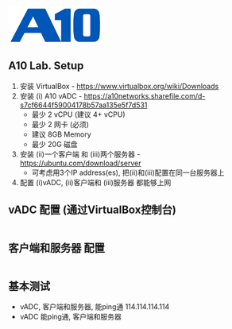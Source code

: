 ![](/Images/A10-NewLogos-Blue-NoReg-RGB-50.png)

## A10 Lab. Setup
1. 安装 VirtualBox - https://www.virtualbox.org/wiki/Downloads
2. 安装 (i) A10 vADC - https://a10networks.sharefile.com/d-s7cf6644f59004178b57aa135e5f7d531
    + 最少 2 vCPU (建议 4+ vCPU)
    + 最少 2 网卡 (必须)
    + 建议 8GB Memory
    + 最少 20G 磁盘   
3. 安装 (ii)一个客户端 和 (iii)两个服务器 - https://ubuntu.com/download/server
    + 可考虑用3个IP address(es), 把(ii)和(iii)配置在同一台服务器上
4. 配置 (i)vADC, (ii)客户端和 (iii)服务器 都能够上网

## vADC 配置 (通过VirtualBox控制台) 
```

```

## 客户端和服务器 配置
```

```

## 基本测试
+ vADC, 客户端和服务器, 能ping通 114.114.114.114 
+ vADC 能ping通, 客户端和服务器
